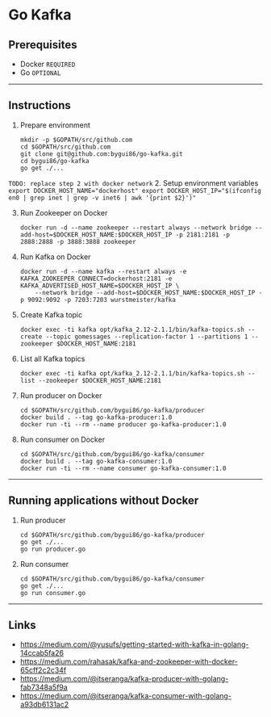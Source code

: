 
# Go Kafka

## Prerequisites

* Docker `REQUIRED`
* Go `OPTIONAL`

---

## Instructions

1. Prepare environment
	```
	mkdir -p $GOPATH/src/github.com
	cd $GOPATH/src/github.com
	git clone git@github.com:bygui86/go-kafka.git
	cd bygui86/go-kafka
	go get ./...
	```

`TODO: replace step 2 with docker network`
2. Setup environment variables
	```
	export DOCKER_HOST_NAME="dockerhost"
	export DOCKER_HOST_IP="$(ifconfig en0 | grep inet | grep -v inet6 | awk '{print $2}')"
	```

3. Run Zookeeper on Docker
	```
	docker run -d --name zookeeper --restart always --network bridge --add-host=$DOCKER_HOST_NAME:$DOCKER_HOST_IP -p 2181:2181 -p 2888:2888 -p 3888:3888 zookeeper
	```

3. Run Kafka on Docker
	```
	docker run -d --name kafka --restart always -e KAFKA_ZOOKEEPER_CONNECT=dockerhost:2181 -e KAFKA_ADVERTISED_HOST_NAME=$DOCKER_HOST_IP \
		--network bridge --add-host=$DOCKER_HOST_NAME:$DOCKER_HOST_IP -p 9092:9092 -p 7203:7203 wurstmeister/kafka
	```

4. Create Kafka topic
	```
	docker exec -ti kafka opt/kafka_2.12-2.1.1/bin/kafka-topics.sh --create --topic gomessages --replication-factor 1 --partitions 1 --zookeeper $DOCKER_HOST_NAME:2181
	```

5. List all Kafka topics
	```
	docker exec -ti kafka opt/kafka_2.12-2.1.1/bin/kafka-topics.sh --list --zookeeper $DOCKER_HOST_NAME:2181
	```

6. Run producer on Docker
	```
	cd $GOPATH/src/github.com/bygui86/go-kafka/producer
	docker build . --tag go-kafka-producer:1.0
	docker run -ti --rm --name producer go-kafka-producer:1.0
	```

7. Run consumer on Docker
	```
	cd $GOPATH/src/github.com/bygui86/go-kafka/consumer
	docker build . --tag go-kafka-consumer:1.0
	docker run -ti --rm --name consumer go-kafka-consumer:1.0
	```

---

## Running applications without Docker

1. Run producer
	```
	cd $GOPATH/src/github.com/bygui86/go-kafka/producer
	go get ./...
	go run producer.go
	```

2. Run consumer
	```
	cd $GOPATH/src/github.com/bygui86/go-kafka/consumer
	go get ./...
	go run consumer.go
	```

---

## Links

* https://medium.com/@yusufs/getting-started-with-kafka-in-golang-14ccab5fa26
* https://medium.com/rahasak/kafka-and-zookeeper-with-docker-65cff2c2c34f
* https://medium.com/@itseranga/kafka-producer-with-golang-fab7348a5f9a
* https://medium.com/@itseranga/kafka-consumer-with-golang-a93db6131ac2
